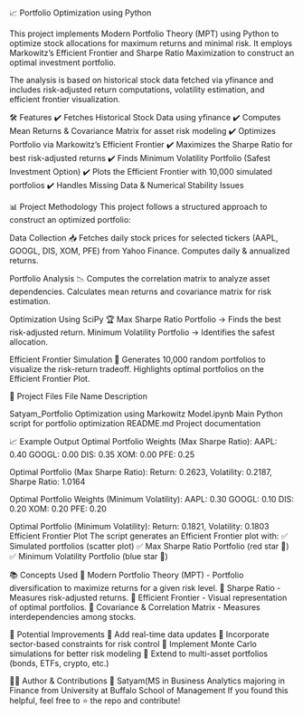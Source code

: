 📈 Portfolio Optimization using Python

This project implements Modern Portfolio Theory (MPT) using Python to optimize stock allocations for maximum returns and minimal risk. It employs Markowitz’s Efficient Frontier and Sharpe Ratio Maximization to construct an optimal investment portfolio.

The analysis is based on historical stock data fetched via yfinance and includes risk-adjusted return computations, volatility estimation, and efficient frontier visualization.

🛠️ Features
✔️ Fetches Historical Stock Data using yfinance
✔️ Computes Mean Returns & Covariance Matrix for asset risk modeling
✔️ Optimizes Portfolio via Markowitz’s Efficient Frontier
✔️ Maximizes the Sharpe Ratio for best risk-adjusted returns
✔️ Finds Minimum Volatility Portfolio (Safest Investment Option)
✔️ Plots the Efficient Frontier with 10,000 simulated portfolios
✔️ Handles Missing Data & Numerical Stability Issues

📊 Project Methodology
This project follows a structured approach to construct an optimized portfolio:

Data Collection 📥
Fetches daily stock prices for selected tickers (AAPL, GOOGL, DIS, XOM, PFE) from Yahoo Finance.
Computes daily & annualized returns.

Portfolio Analysis 📉
Computes the correlation matrix to analyze asset dependencies.
Calculates mean returns and covariance matrix for risk estimation.

Optimization Using SciPy 🏆
Max Sharpe Ratio Portfolio → Finds the best risk-adjusted return.
Minimum Volatility Portfolio → Identifies the safest allocation.

Efficient Frontier Simulation 🚀
Generates 10,000 random portfolios to visualize the risk-return tradeoff.
Highlights optimal portfolios on the Efficient Frontier Plot.

📂 Project Files
File Name	Description

Satyam_Portfolio Optimization using Markowitz Model.ipynb	Main Python script for portfolio optimization
README.md	Project documentation

📈 Example Output
Optimal Portfolio Weights (Max Sharpe Ratio):
AAPL: 0.40
GOOGL: 0.00
DIS: 0.35
XOM: 0.00
PFE: 0.25

Optimal Portfolio (Max Sharpe Ratio): 
Return: 0.2623, Volatility: 0.2187, Sharpe Ratio: 1.0164

Optimal Portfolio Weights (Minimum Volatility):
AAPL: 0.30
GOOGL: 0.10
DIS: 0.20
XOM: 0.20
PFE: 0.20

Optimal Portfolio (Minimum Volatility): 
Return: 0.1821, Volatility: 0.1803
Efficient Frontier Plot
The script generates an Efficient Frontier plot with:
✅ Simulated portfolios (scatter plot)
✅ Max Sharpe Ratio Portfolio (red star 🌟)
✅ Minimum Volatility Portfolio (blue star 🌟)

📚 Concepts Used
🔹 Modern Portfolio Theory (MPT) - Portfolio diversification to maximize returns for a given risk level.
🔹 Sharpe Ratio - Measures risk-adjusted returns.
🔹 Efficient Frontier - Visual representation of optimal portfolios.
🔹 Covariance & Correlation Matrix - Measures interdependencies among stocks.

📌 Potential Improvements
🔹 Add real-time data updates
🔹 Incorporate sector-based constraints for risk control
🔹 Implement Monte Carlo simulations for better risk modeling
🔹 Extend to multi-asset portfolios (bonds, ETFs, crypto, etc.)


👨‍💻 Author & Contributions
👤 Satyam(MS in Business Analytics majoring in Finance from University at Buffalo School of Management
If you found this helpful, feel free to ⭐ the repo and contribute!

